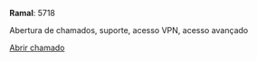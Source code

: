 **Ramal**: 5718

Abertura de chamados, suporte, acesso VPN, acesso avançado

<a href="http://intranet.9bcomge.eb.mil.br/sti/chamado" target="_blank" class="col h6">Abrir chamado</a>